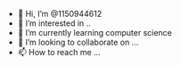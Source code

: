 - 👋 Hi, I’m @1150944612
- 👀 I’m interested in ..
- 🌱 I’m currently learning computer science
- 💞️ I’m looking to collaborate on ...
- 📫 How to reach me ...

<!---
1150944612/1150944612 is a ✨ special ✨ repository because its `README.md` (this file) appears on your GitHub profile.
You can click the Preview link to take a look at your changes.
--->
